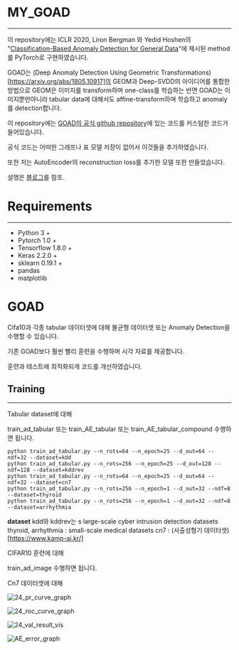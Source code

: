 # MY_GOAD
---

이 repository에는 ICLR 2020, Liron Bergman 와 Yedid Hoshen의 "[Classification-Based Anomaly Detection for General Data](https://openreview.net/pdf?id=H1lK_lBtvS)"에 제시된 method를 PyTorch로 구현하였습니다.

GOAD는 (Deep Anomaly Detection Using Geometric Transformations)[https://arxiv.org/abs/1805.10917]의 GEOM과 Deep-SVDD의 아이디어를 통합한 방법으로 GEOM은 이미지를 transform하며 one-class를 학습하는 반면 GOAD는 이미지뿐만아니라 tabular data에 대해서도 affine-transform하며 학습하고 anomaly를 detection합니다.

이 repository에는 [GOAD의 공식 github repository](https://github.com/lironber/GOAD)에 있는 코드를 커스텀한 코드가 들어있습니다.

공식 코드는 어떠한 그래프나 표 모델 저장이 없어서 이것들을 추가하였습니다.

또한 저는 AutoEncoder의 reconstruction loss를 추가한 모델 또한 만들었습니다.

설명은 [블로그](https://khw11044.github.io/project/2021-06-15-My_GOAD/)를 참조.

# Requirements
---
+ Python 3 +
+ Pytorch 1.0 +
+ Tensorflow 1.8.0 +
+ Keras 2.2.0 +
+ sklearn 0.19.1 +
+ pandas
+ matplotlib

# GOAD

Cifa10과 각종 tabular 데이터셋에 대해 불균형 데이터셋 또는 Anomaly Detection을 수행할 수 있습니다. 

기존 GOAD보다 훨씬 빨리 훈련을 수행하며 시각 자료를 제공합니다. 

훈련과 테스트에 최적화되게 코드를 개선하였습니다.

## Training
---

Tabular dataset에 대해 

train_ad_tabular 또는 train_AE_tabular 또는 train_AE_tabular_compound 수행하면 됩니다.

~~~
python train_ad_tabular.py --n_rots=64 --n_epoch=25 --d_out=64 --ndf=32 --dataset=kdd 
python train_ad_tabular.py --n_rots=256 --n_epoch=25 --d_out=128 --ndf=128 --dataset=kddrev
python train_ad_tabular.py --n_rots=64 --n_epoch=25 --d_out=64 --ndf=32 --dataset=cn7
python train_ad_tabular.py --n_rots=256 --n_epoch=1 --d_out=32 --ndf=8 --dataset=thyroid
python train_ad_tabular.py --n_rots=256 --n_epoch=1 --d_out=32 --ndf=8 --dataset=arrhythmia 
~~~

**dataset**
kdd와 kddrev는 s large-scale cyber intrusion detection datasets
thyroid, arrhythmia : small-scale medical datasets
cn7 : (사출성형기 데이터셋)[https://www.kamp-ai.kr/]

CIFAR10 훈련에 대해 

train_ad_image 수행하면 됩니다.


Cn7 데이터셋에 대해 

![24_pr_curve_graph](https://github.com/khw11044/DeepSVDD-Pytorch-Mine/assets/51473705/d96df66f-f728-4633-b138-b7080fb3d59f)

![24_roc_curve_graph](https://github.com/khw11044/DeepSVDD-Pytorch-Mine/assets/51473705/9ec57651-4454-42a0-bb98-1432a2175228)

![24_val_result_vis](https://github.com/khw11044/DeepSVDD-Pytorch-Mine/assets/51473705/2ef591aa-e9da-43e7-af7e-1b6662408048)

![AE_error_graph](https://github.com/khw11044/DeepSVDD-Pytorch-Mine/assets/51473705/d7bec100-1748-432e-95f7-dbeb01165481)
